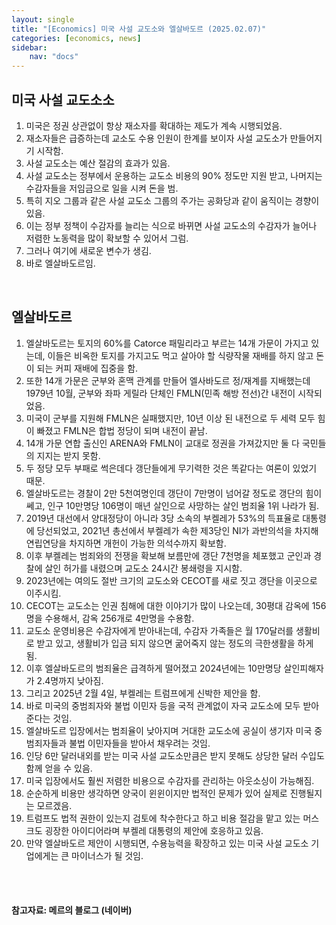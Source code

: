 ```yaml
---
layout: single
title: "[Economics] 미국 사설 교도소와 엘살바도르 (2025.02.07)"
categories: [economics, news]
sidebar:
    nav: "docs"
---
```


## 미국 사설 교도소소
1. 미국은 정권 상관없이 항상 재소자를 확대하는 제도가 계속 시행되었음.
1. 재소자들은 급증하는데 교소도 수용 인원이 한계를 보이자 사설 교도소가 만들어지기 시작함.
1. 사설 교도소는 예산 절감의 효과가 있음.
1. 사설 교도소는 정부에서 운용하는 교도소 비용의 90% 정도만 지원 받고, 나머지는 수감자들을 저임금으로 일을 시켜 돈을 범.
1. 특히 지오 그룹과 같은 사설 교도소 그룹의 주가는 공화당과 같이 움직이는 경향이 있음.
1. 이는 정부 정책이 수감자를 늘리는 식으로 바뀌면 사설 교도소의 수감자가 늘어나 저렴한 노동력을 많이 확보할 수 있어서 그럼.
1. 그러나 여기에 새로운 변수가 생김.
1. 바로 엘살바도르임.

<br/>

## 엘살바도르
1. 엘살바도르는 토지의 60%를 Catorce 패밀리라고 부르는 14개 가문이 가지고 있는데, 이들은 비옥한 토지를 가지고도 먹고 살아야 할 식량작물 재배를 하지 않고 돈이 되는 커피 재배에 집중을 함.
1. 또한 14개 가문은 군부와 혼맥 관계를 만들어 엘사바도르 정/재계를 지배했는데 1979년 10월, 군부와 좌파 게릴라 단체인 FMLN(민족 해방 전선)간 내전이 시작되었음.
1. 미국이 군부를 지원해 FMLN은 실패했지만, 10년 이상 된 내전으로 두 세력 모두 힘이 빠졌고 FMLN은 합법 정당이 되며 내전이 끝남.
1. 14개 가문 연합 출신인 ARENA와 FMLN이 교대로 정권을 가져갔지만 둘 다 국민들의 지지는 받지 못함.
1. 두 정당 모두 부패로 썩은데다 갱단들에게 무기력한 것은 똑같다는 여론이 있었기 때문.
1. 엘살바도르는 경찰이 2만 5천여명인데 갱단이 7만명이 넘어갈 정도로 갱단의 힘이 쎄고, 인구 10만명당 106명이 매년 살인으로 사망하는 살인 범죄율 1위 나라가 됨.
1. 2019년 대선에서 양대정당이 아니라 3당 소속의 부켈레가 53%의 득표율로 대통령에 당선되었고, 2021년 총선에서 부켈레가 속한 제3당인 NI가 과반의석을 차지해 연립연당을 차지하면 개헌이 가능한 의석수까지 확보함.
1. 이후 부켈레는 범죄와의 전쟁을 확보해 보름만에 갱단 7천명을 체포했고 군인과 경찰에 살인 허가를 내렸으며 교도소 24시간 봉쇄령을 지시함.
1. 2023년에는 여의도 절반 크기의 교도소와 CECOT를 새로 짓고 갱단을 이곳으로 이주시킴.
1. CECOT는 교도소는 인권 침해에 대한 이야기가 많이 나오는데, 30평대 감옥에 156명을 수용해서, 감옥 256개로 4만명을 수용함.
1. 교도소 운영비용은 수감자에게 받아내는데, 수감자 가족들은 월 170달러를 생활비로 받고 있고, 생활비가 입금 되지 않으면 굶어죽지 않는 정도의 극한생활을 하게 됨.
1. 이후 엘살바도르의 범죄율은 급격하게 떨어졌고 2024년에는 10만명당 살인피해자가 2.4명까지 낮아짐.
1. 그리고 2025년 2월 4일, 부켈레는 트럼프에게 신박한 제안을 함.
1. 바로 미국의 중범죄자와 불법 이민자 등을 국적 관계없이 자국 교도소에 모두 받아준다는 것임.
1. 엘살바도르 입장에서는 범죄율이 낮아지며 거대한 교도소에 공실이 생기자 미국 중범죄자들과 불법 이민자들을 받아서 채우려는 것임.
1. 인당 6만 달러내외를 받는 미국 사설 교도소만큼은 받지 못해도 상당한 달러 수입도 함께 얻을 수 있음.
1. 미국 입장에서도 훨씬 저렴한 비용으로 수감자를 관리하는 아웃소싱이 가능해짐.
1. 순순하게 비용만 생각하면 양국이 윈윈이지만 법적인 문제가 있어 실제로 진행될지는 모르겠음.
1. 트럼프도 법적 권한이 있는지 검토에 착수한다고 하고 비용 절감을 맡고 있는 머스크도 굉장한 아이디어라며 부켈레 대통령의 제안에 호응하고 있음.
1. 만약 엘살바도르 제안이 시행되면, 수용능력을 확장하고 있는 미국 사설 교도소 기업에게는 큰 마이너스가 될 것임.


<br/>
<br/>

#### 참고자료: 메르의 블로그 (네이버) 